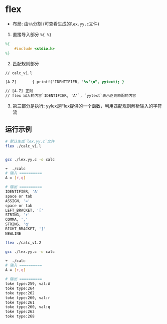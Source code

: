 # flex

- 布局: 由`%%`分割 (可查看生成的`lex.yy.c`文件)
1. 直接导入部分 `%{ %}`
```l
%{
    #include <stdio.h>
%}
```
2. 匹配规则部分
```l
// calc_v1.l

[A-Z]       { printf("IDENTIFIER, '%s'\n", yytext); }

// [A-Z] 正则
// flex 出入的内容`IDENTIFIER, 'A'`, `yytext`表示正则匹配的内容

```
3. 第三部分是执行: yylex是Flex提供的一个函数，利用匹配规则解析输入的字符流







## 运行示例

```sh
# 默认生成`lex.yy.c`文件
flex ./calc_v1.l 


gcc ./lex.yy.c -o calc
```
```sh
➜  ./calc
# 输入 ==========
A = [r,q] 

# 输出 ==========
IDENTIFIER, 'A'
space or tab
ASSIGN, '='
space or tab
LEFT_BRACKET, '['
STRING, 'r'
COMMA, ','
STRING, 'q'
RIGHT_BRACKET, ']'
NEWLINE
```



```sh
flex ./calc_v1.2

gcc ./lex.yy.c -o calc
```
```sh
➜  ./calc
# 输入 ==========
A = [r,q] 

# 输出 ==========
toke type:259, val:A
toke type:264
toke type:262
toke type:260, val:r
toke type:261
toke type:260, val:q
toke type:263
toke type:268
```


